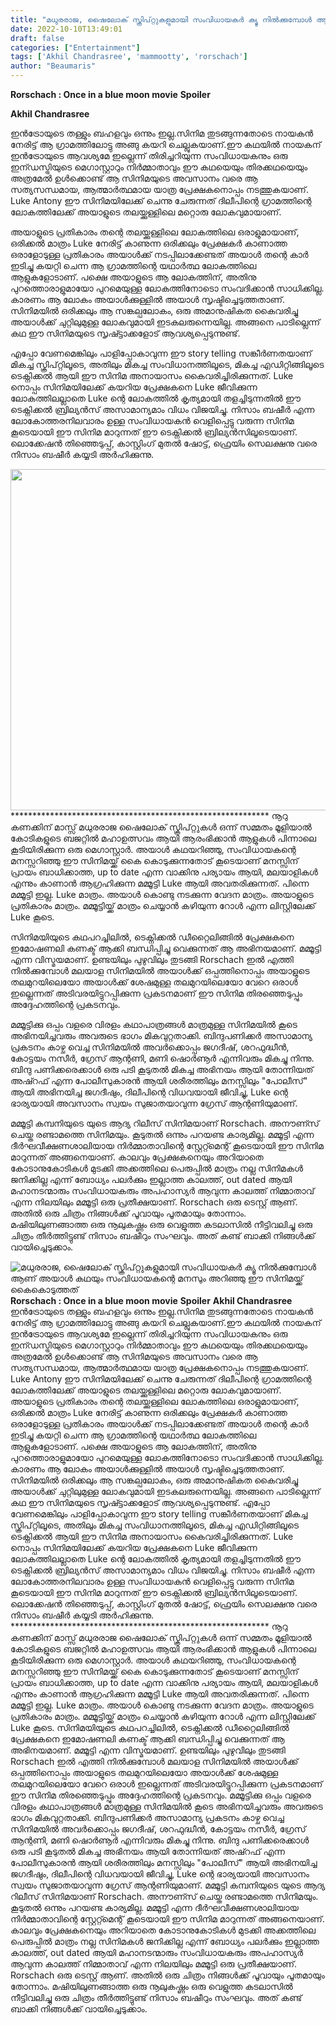 ```yaml
---
title: "മധുരരാജ, ഷൈലോക് സ്ക്രിപ്റ്റുകളുമായി സംവിധായകർ ക്യൂ നിൽക്കുമ്പോൾ ആണ് അയാൾ കഥയും സംവിധായകന്റെ മനസും അറിഞ്ഞു ഈ സിനിമയ്ക്ക് കൈകൊടുത്തത്"
date: 2022-10-10T13:49:01
draft: false
categories: ["Entertainment"]
tags: ['Akhil Chandrasree', 'mammootty', 'rorschach']
author: "Beaumaris"
---
```


<strong>Rorschach : Once in a blue moon movie</strong>
<strong>Spoiler</strong>

<strong>Akhil Chandrasree</strong>

ഇൻട്രോയുടെ തള്ളും ബഹളവും ഒന്നും ഇല്ല.സിനിമ തുടങ്ങുന്നതോടെ നായകൻ നേരിട്ട് ആ ഗ്രാമത്തിലോട്ടു അങ്ങു കയറി ചെല്ലുകയാണ്.ഈ കഥയിൽ നായകന് ഇൻട്രോയുടെ ആവശ്യമേ ഇല്ലെന്ന് തിരിച്ചറിയുന്ന സംവിധായകനും ഒരു ഇന്ഡസ്ട്രിയുടെ മെഗാസ്റ്റാറും നിർമ്മാതാവും ഈ കഥയെയും തിരക്കഥയെയും അത്രമേൽ ഉൾക്കൊണ്ട് ആ സിനിമയുടെ അവസാനം വരെ ആ സത്യസന്ധമായ, ആത്മാർത്ഥമായ യാത്ര പ്രേക്ഷകനൊപ്പം നടത്തുകയാണ്. Luke Antony ഈ സിനിമയിലേക്ക് ചെന്നു ചേരുന്നത് ദിലീപിന്റെ ഗ്രാമത്തിന്റെ ലോകത്തിലേക്ക് അയാളുടെ തലയ്ക്കുള്ളിലെ മറ്റൊരു ലോകവുമായാണ്.

അയാളുടെ പ്രതികാരം തന്റെ തലയ്ക്കുള്ളിലെ ലോകത്തിലെ ഒരാളുമായാണ്, ഒരിക്കൽ മാത്രം Luke നേരിട്ട് കാണുന്ന ഒരിക്കലും പ്രേക്ഷകർ കാണാത്ത ഒരാളോടുള്ള പ്രതികാരം അയാൾക്ക് നടപ്പിലാക്കേണ്ടത് അയാൾ തന്റെ കാർ ഇടിച്ചു കയറ്റി ചെന്ന ആ ഗ്രാമത്തിന്റെ യഥാർത്ഥ ലോകത്തിലെ ആളുകളോടാണ്.
പക്ഷെ അയാളുടെ ആ ലോകത്തിന്, അതിനു പുറത്തൊരാളുമായോ പുറമെയുള്ള ലോകത്തിനോടൊ സംവദിക്കാൻ സാധിക്കില്ല. കാരണം ആ ലോകം അയാൾക്കുള്ളിൽ അയാൾ സൃഷ്ടിച്ചെടുത്തതാണ്. സിനിമയിൽ ഒരിക്കലും ആ സങ്കല്പലോകം, ഒരു അമാനുഷികത കൈവരിച്ചു അയാൾക്ക് ചുറ്റിലുമുള്ള ലോകവുമായി ഇടകലരുന്നെയില്ല. അങ്ങനെ പാടില്ലെന്ന് കഥ ഈ സിനിമയുടെ സൃഷ്ട്ടാക്കളോട് ആവശ്യപ്പെടുന്നുണ്ട്.

എപ്പോ വേണമെങ്കിലും പാളിപ്പോകാവുന്ന ഈ story telling സങ്കീർണതയാണ് മികച്ച സ്ക്രിപ്റ്റിലൂടെ, അതിലും മികച്ച സംവിധാനത്തിലൂടെ, മികച്ച എഡിറ്റിങ്ങിലൂടെ ടെക്നിക്കൽ ആയി ഈ സിനിമ അനായാസം കൈവരിച്ചിരിക്കുന്നത്. Luke നൊപ്പം സിനിമയിലേക്ക് കയറിയ പ്രേക്ഷകനെ Luke ജീവിക്കുന്ന ലോകത്തിലല്ലാതെ Luke ന്റെ ലോകത്തിൽ കൃത്യമായി തളച്ചിടുന്നതിൽ ഈ ടെക്നിക്കൽ ബ്രില്യൻസ് അസാമാന്യമാം വിധം വിജയിച്ചു. നിസാം ബഷീർ എന്ന ലോകോത്തരനിലവാരം ഉള്ള സംവിധായകൻ വെളിപ്പെട്ടു വരുന്ന സിനിമ കൂടെയായി ഈ സിനിമ മാറുന്നത് ഈ ടെക്നിക്കൽ ബ്രില്യൻസിലൂടെയാണ്. ലൊക്കേഷൻ തിഞ്ഞെടുപ്പ്, കാസ്റ്റിംഗ് മുതൽ ഷോട്ട്, ഫ്രെയിം സെലക്ഷനു വരെ നിസാം ബഷീർ കയ്യടി അർഹിക്കുന്നു.

<img class="wp-image-353938 aligncenter" src="https://cdn.boolokam.com/articles/2022/10/7i777.jpg" alt="" width="1048" height="546" />***********************************************************
നൂറു കണക്കിന് മാസ്സ് മധുരരാജ ഷൈലോക് സ്ക്രിപ്റ്റുകൾ ഒന്ന് സമ്മതം മൂളിയാൽ കോടികളുടെ ബജറ്റിൽ മഹാഉത്സവം ആയി ആരംഭിക്കാൻ ആളുകൾ പിന്നാലെ കൂടിയിരിക്കുന്ന ഒരു മെഗാസ്റ്റാർ. അയാൾ കഥയറിഞ്ഞു, സംവിധായകന്റെ മനസ്സറിഞ്ഞു ഈ സിനിമയ്ക്ക് കൈ കൊടുക്കുന്നതോട് കൂടെയാണ് മനസ്സിന് പ്രായം ബാധിക്കാത്ത, up to date എന്ന വാക്കിനു പര്യായം ആയി, മലയാളികൾ എന്നും കാണാൻ ആഗ്രഹിക്കുന്ന മമ്മൂട്ടി Luke ആയി അവതരിക്കുന്നത്. പിന്നെ മമ്മൂട്ടി ഇല്ല. Luke മാത്രം. അയാൾ കൊണ്ടു നടക്കുന്ന വേദന മാത്രം. അയാളുടെ പ്രതികാരം മാത്രം. മമ്മൂട്ടിയ്ക്ക് മാത്രം ചെയ്യാൻ കഴിയുന്ന റോൾ എന്ന ലിസ്റ്റിലേക്ക് Luke കൂടെ.

സിനിമയിയുടെ കഥപറച്ചിലിൽ, ടെക്നിക്കൽ ഡീറ്റൈലിങ്ങിൽ പ്രേക്ഷകനെ ഇമോഷണലി കണക്ട് ആക്കി ബന്ധിപ്പിച്ചു വെക്കുന്നത് ആ അഭിനയമാണ്. മമ്മൂട്ടി എന്ന വിസ്മയമാണ്. ഉണ്ടയിലും പുഴുവിലും തുടങ്ങി Rorschach ഇൽ എത്തി നിൽക്കുമ്പോൾ മലയാള സിനിമയിൽ അയാൾക്ക് ഒപ്പത്തിനൊപ്പം അയാളുടെ തലമുറയിലെയോ അയാൾക്ക് ശേഷമുള്ള തലമുറയിലെയോ വേറെ ഒരാൾ ഇല്ലെന്നത് അടിവരയിട്ടുറപ്പിക്കുന്ന പ്രകടനമാണ് ഈ സിനിമ തിരഞ്ഞെടുപ്പും അദ്ദേഹത്തിന്റെ പ്രകടനവും.

മമ്മൂട്ടിക്കു ഒപ്പം വളരെ വിരളം കഥാപാത്രങ്ങൾ മാത്രമുള്ള സിനിമയിൽ കൂടെ അഭിനയിച്ചവരും അവരുടെ ഭാഗം മികവുറ്റതാക്കി. ബിന്ദുപണിക്കർ അസാമാന്യ പ്രകടനം കാഴ്ച വെച്ച സിനിമയിൽ അവർക്കൊപ്പം ജഗദീഷ്, ശറഫുദ്ധീൻ, കോട്ടയം നസീർ, ഗ്രേസ് ആന്റണി, മണി ഷൊർണൂർ എന്നിവരും മികച്ചു നിന്നു.
ബിന്ദു പണിക്കരെക്കാൾ ഒരു പടി കൂടുതൽ മികച്ച അഭിനയം ആയി തോന്നിയത് അഷ്റഫ് എന്ന പോലീസുകാരൻ ആയി ശരീരത്തിലും മനസ്സിലും "പോലീസ്" ആയി അഭിനയിച്ച ജഗദീഷും, ദിലീപിന്റെ വിധവയായി ജീവിച്ചു, Luke ന്റെ ഭാര്യയായി അവസാനം സ്വയം സുജാതയാവുന്ന ഗ്രേസ് ആന്റണിയുമാണ്.

മമ്മൂട്ടി കമ്പനിയുടെ യുടെ ആദ്യ റിലീസ് സിനിമയാണ് Rorschach. അനൗണ്സ് ചെയ്ത രണ്ടാമത്തെ സിനിമയും. കൂടുതൽ ഒന്നും പറയണ്ട കാര്യമില്ല. മമ്മൂട്ടി എന്ന ദീർഘവീക്ഷണശാലിയായ നിർമ്മാതാവിന്റെ സ്റ്റേറ്റ്മെന്റ് കൂടെയായി ഈ സിനിമ മാറുന്നത് അങ്ങനെയാണ്. കാലവും പ്രേക്ഷകനെയും അറിയാതെ കോടാനുകോടികൾ മുടക്കി അക്കത്തിലെ പെരുപ്പിൽ മാത്രം നല്ല സിനിമകൾ ജനിക്കില്ല എന്ന് ബോധ്യം പലർക്കും ഇല്ലാത്ത കാലത്ത്, out dated ആയി മഹാനടന്മാരും സംവിധായകരും അപഹാസ്യർ ആവുന്ന കാലത്ത് നിമ്മാതാവ് എന്ന നിലയിലും മമ്മൂട്ടി ഒരു പ്രതീക്ഷയാണ്. Rorschach ഒരു ടെസ്റ്റ് ആണ്. അതിൽ ഒരു ചിത്രം നിങ്ങൾക്ക് പൂവായും പൂതമായും തോന്നാം. മഷിയിലുണങ്ങാത്ത ഒരു നൂലുകഷ്ണം ഒരു വെളുത്ത കടലാസിൽ നീട്ടിവലിച്ചു ഒരു ചിത്രം തീർത്തിട്ടുണ്ട് നിസാം ബഷീറും സംഘവും. അത് കണ്ട് ബാക്കി നിങ്ങൾക്ക് വായിച്ചെടുക്കാം.


![മധുരരാജ, ഷൈലോക് സ്ക്രിപ്റ്റുകളുമായി സംവിധായകർ ക്യൂ നിൽക്കുമ്പോൾ ആണ് അയാൾ കഥയും സംവിധായകന്റെ മനസും അറിഞ്ഞു ഈ സിനിമയ്ക്ക് കൈകൊടുത്തത്](https://cdn.boolokam.com/articles/2022/10/7i777.jpg)**Rorschach : Once in a blue moon movie** **Spoiler** **Akhil Chandrasree** ഇൻട്രോയുടെ തള്ളും ബഹളവും ഒന്നും ഇല്ല.സിനിമ തുടങ്ങുന്നതോടെ നായകൻ നേരിട്ട് ആ ഗ്രാമത്തിലോട്ടു അങ്ങു കയറി ചെല്ലുകയാണ്.ഈ കഥയിൽ നായകന് ഇൻട്രോയുടെ ആവശ്യമേ ഇല്ലെന്ന് തിരിച്ചറിയുന്ന സംവിധായകനും ഒരു ഇന്ഡസ്ട്രിയുടെ മെഗാസ്റ്റാറും നിർമ്മാതാവും ഈ കഥയെയും തിരക്കഥയെയും അത്രമേൽ ഉൾക്കൊണ്ട് ആ സിനിമയുടെ അവസാനം വരെ ആ സത്യസന്ധമായ, ആത്മാർത്ഥമായ യാത്ര പ്രേക്ഷകനൊപ്പം നടത്തുകയാണ്. Luke Antony ഈ സിനിമയിലേക്ക് ചെന്നു ചേരുന്നത് ദിലീപിന്റെ ഗ്രാമത്തിന്റെ ലോകത്തിലേക്ക് അയാളുടെ തലയ്ക്കുള്ളിലെ മറ്റൊരു ലോകവുമായാണ്. അയാളുടെ പ്രതികാരം തന്റെ തലയ്ക്കുള്ളിലെ ലോകത്തിലെ ഒരാളുമായാണ്, ഒരിക്കൽ മാത്രം Luke നേരിട്ട് കാണുന്ന ഒരിക്കലും പ്രേക്ഷകർ കാണാത്ത ഒരാളോടുള്ള പ്രതികാരം അയാൾക്ക് നടപ്പിലാക്കേണ്ടത് അയാൾ തന്റെ കാർ ഇടിച്ചു കയറ്റി ചെന്ന ആ ഗ്രാമത്തിന്റെ യഥാർത്ഥ ലോകത്തിലെ ആളുകളോടാണ്. പക്ഷെ അയാളുടെ ആ ലോകത്തിന്, അതിനു പുറത്തൊരാളുമായോ പുറമെയുള്ള ലോകത്തിനോടൊ സംവദിക്കാൻ സാധിക്കില്ല. കാരണം ആ ലോകം അയാൾക്കുള്ളിൽ അയാൾ സൃഷ്ടിച്ചെടുത്തതാണ്. സിനിമയിൽ ഒരിക്കലും ആ സങ്കല്പലോകം, ഒരു അമാനുഷികത കൈവരിച്ചു അയാൾക്ക് ചുറ്റിലുമുള്ള ലോകവുമായി ഇടകലരുന്നെയില്ല. അങ്ങനെ പാടില്ലെന്ന് കഥ ഈ സിനിമയുടെ സൃഷ്ട്ടാക്കളോട് ആവശ്യപ്പെടുന്നുണ്ട്. എപ്പോ വേണമെങ്കിലും പാളിപ്പോകാവുന്ന ഈ story telling സങ്കീർണതയാണ് മികച്ച സ്ക്രിപ്റ്റിലൂടെ, അതിലും മികച്ച സംവിധാനത്തിലൂടെ, മികച്ച എഡിറ്റിങ്ങിലൂടെ ടെക്നിക്കൽ ആയി ഈ സിനിമ അനായാസം കൈവരിച്ചിരിക്കുന്നത്. Luke നൊപ്പം സിനിമയിലേക്ക് കയറിയ പ്രേക്ഷകനെ Luke ജീവിക്കുന്ന ലോകത്തിലല്ലാതെ Luke ന്റെ ലോകത്തിൽ കൃത്യമായി തളച്ചിടുന്നതിൽ ഈ ടെക്നിക്കൽ ബ്രില്യൻസ് അസാമാന്യമാം വിധം വിജയിച്ചു. നിസാം ബഷീർ എന്ന ലോകോത്തരനിലവാരം ഉള്ള സംവിധായകൻ വെളിപ്പെട്ടു വരുന്ന സിനിമ കൂടെയായി ഈ സിനിമ മാറുന്നത് ഈ ടെക്നിക്കൽ ബ്രില്യൻസിലൂടെയാണ്. ലൊക്കേഷൻ തിഞ്ഞെടുപ്പ്, കാസ്റ്റിംഗ് മുതൽ ഷോട്ട്, ഫ്രെയിം സെലക്ഷനു വരെ നിസാം ബഷീർ കയ്യടി അർഹിക്കുന്നു. *********************************************************** നൂറു കണക്കിന് മാസ്സ് മധുരരാജ ഷൈലോക് സ്ക്രിപ്റ്റുകൾ ഒന്ന് സമ്മതം മൂളിയാൽ കോടികളുടെ ബജറ്റിൽ മഹാഉത്സവം ആയി ആരംഭിക്കാൻ ആളുകൾ പിന്നാലെ കൂടിയിരിക്കുന്ന ഒരു മെഗാസ്റ്റാർ. അയാൾ കഥയറിഞ്ഞു, സംവിധായകന്റെ മനസ്സറിഞ്ഞു ഈ സിനിമയ്ക്ക് കൈ കൊടുക്കുന്നതോട് കൂടെയാണ് മനസ്സിന് പ്രായം ബാധിക്കാത്ത, up to date എന്ന വാക്കിനു പര്യായം ആയി, മലയാളികൾ എന്നും കാണാൻ ആഗ്രഹിക്കുന്ന മമ്മൂട്ടി Luke ആയി അവതരിക്കുന്നത്. പിന്നെ മമ്മൂട്ടി ഇല്ല. Luke മാത്രം. അയാൾ കൊണ്ടു നടക്കുന്ന വേദന മാത്രം. അയാളുടെ പ്രതികാരം മാത്രം. മമ്മൂട്ടിയ്ക്ക് മാത്രം ചെയ്യാൻ കഴിയുന്ന റോൾ എന്ന ലിസ്റ്റിലേക്ക് Luke കൂടെ. സിനിമയിയുടെ കഥപറച്ചിലിൽ, ടെക്നിക്കൽ ഡീറ്റൈലിങ്ങിൽ പ്രേക്ഷകനെ ഇമോഷണലി കണക്ട് ആക്കി ബന്ധിപ്പിച്ചു വെക്കുന്നത് ആ അഭിനയമാണ്. മമ്മൂട്ടി എന്ന വിസ്മയമാണ്. ഉണ്ടയിലും പുഴുവിലും തുടങ്ങി Rorschach ഇൽ എത്തി നിൽക്കുമ്പോൾ മലയാള സിനിമയിൽ അയാൾക്ക് ഒപ്പത്തിനൊപ്പം അയാളുടെ തലമുറയിലെയോ അയാൾക്ക് ശേഷമുള്ള തലമുറയിലെയോ വേറെ ഒരാൾ ഇല്ലെന്നത് അടിവരയിട്ടുറപ്പിക്കുന്ന പ്രകടനമാണ് ഈ സിനിമ തിരഞ്ഞെടുപ്പും അദ്ദേഹത്തിന്റെ പ്രകടനവും. മമ്മൂട്ടിക്കു ഒപ്പം വളരെ വിരളം കഥാപാത്രങ്ങൾ മാത്രമുള്ള സിനിമയിൽ കൂടെ അഭിനയിച്ചവരും അവരുടെ ഭാഗം മികവുറ്റതാക്കി. ബിന്ദുപണിക്കർ അസാമാന്യ പ്രകടനം കാഴ്ച വെച്ച സിനിമയിൽ അവർക്കൊപ്പം ജഗദീഷ്, ശറഫുദ്ധീൻ, കോട്ടയം നസീർ, ഗ്രേസ് ആന്റണി, മണി ഷൊർണൂർ എന്നിവരും മികച്ചു നിന്നു. ബിന്ദു പണിക്കരെക്കാൾ ഒരു പടി കൂടുതൽ മികച്ച അഭിനയം ആയി തോന്നിയത് അഷ്റഫ് എന്ന പോലീസുകാരൻ ആയി ശരീരത്തിലും മനസ്സിലും "പോലീസ്" ആയി അഭിനയിച്ച ജഗദീഷും, ദിലീപിന്റെ വിധവയായി ജീവിച്ചു, Luke ന്റെ ഭാര്യയായി അവസാനം സ്വയം സുജാതയാവുന്ന ഗ്രേസ് ആന്റണിയുമാണ്. മമ്മൂട്ടി കമ്പനിയുടെ യുടെ ആദ്യ റിലീസ് സിനിമയാണ് Rorschach. അനൗണ്സ് ചെയ്ത രണ്ടാമത്തെ സിനിമയും. കൂടുതൽ ഒന്നും പറയണ്ട കാര്യമില്ല. മമ്മൂട്ടി എന്ന ദീർഘവീക്ഷണശാലിയായ നിർമ്മാതാവിന്റെ സ്റ്റേറ്റ്മെന്റ് കൂടെയായി ഈ സിനിമ മാറുന്നത് അങ്ങനെയാണ്. കാലവും പ്രേക്ഷകനെയും അറിയാതെ കോടാനുകോടികൾ മുടക്കി അക്കത്തിലെ പെരുപ്പിൽ മാത്രം നല്ല സിനിമകൾ ജനിക്കില്ല എന്ന് ബോധ്യം പലർക്കും ഇല്ലാത്ത കാലത്ത്, out dated ആയി മഹാനടന്മാരും സംവിധായകരും അപഹാസ്യർ ആവുന്ന കാലത്ത് നിമ്മാതാവ് എന്ന നിലയിലും മമ്മൂട്ടി ഒരു പ്രതീക്ഷയാണ്. Rorschach ഒരു ടെസ്റ്റ് ആണ്. അതിൽ ഒരു ചിത്രം നിങ്ങൾക്ക് പൂവായും പൂതമായും തോന്നാം. മഷിയിലുണങ്ങാത്ത ഒരു നൂലുകഷ്ണം ഒരു വെളുത്ത കടലാസിൽ നീട്ടിവലിച്ചു ഒരു ചിത്രം തീർത്തിട്ടുണ്ട് നിസാം ബഷീറും സംഘവും. അത് കണ്ട് ബാക്കി നിങ്ങൾക്ക് വായിച്ചെടുക്കാം.
